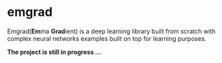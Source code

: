 # emgrad

Emgrad(**Em**ma **Grad**ient) is a deep learning library built from scratch with complex neural networks examples built on top for
learning purposes.

**The project is still in progress ...**